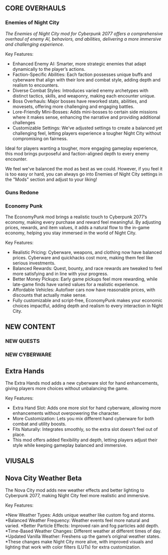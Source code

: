 
## CORE OVERHAULS

### Enemies of Night City
*The Enemies of Night City mod for Cyberpunk 2077 offers a comprehensive overhaul of enemy AI, behaviors, and abilities, delivering a more immersive and challenging experience.*<br>

Key Features: <br>

*	Enhanced Enemy AI: Smarter, more strategic enemies that adapt dynamically to the player’s actions.<br>
*	Faction-Specific Abilities: Each faction possesses unique buffs and cyberware that align with their lore and combat style, adding depth and realism to encounters.<br>
*	Diverse Combat Styles: Introduces varied enemy archetypes with distinct tactics, skills, and weaponry, making each encounter unique.<br>
*	Boss Overhauls: Major bosses have reworked stats, abilities, and movesets, offering more challenging and engaging battles.<br>
*	Lore-Friendly Mini-Bosses: Adds mini-bosses to certain side missions where it makes sense, enhancing the narrative and providing additional challenges<br>
*	Customizable Settings: We’ve adjusted settings to create a balanced yet challenging feel, letting players experience a tougher Night City without compromising on fairness.<br>

Ideal for players wanting a tougher, more engaging gameplay experience, this mod brings purposeful and faction-aligned depth to every enemy encounter.<br>

We feel we've balanced the mod as best as we could. However, if you feel it is too easy or hard, you can always go into Enemies of Night City settings in the "Mods" section and adjust to your liking!

### Guns Redone

### Economy Punk

The EconomyPunk mod brings a realistic touch to Cyberpunk 2077’s economy, making every purchase and reward feel meaningful. By adjusting prices, rewards, and item values, it adds a natural flow to the in-game economy, helping you stay immersed in the world of Night City.

Key Features: <br>

* Realistic Pricing: Cyberware, weapons, and clothing now have balanced prices. Cyberware and quickhacks cost more, making them feel like serious investments.
* Balanced Rewards: Quest, bounty, and race rewards are tweaked to feel more satisfying and in line with your progress.
* Better Money Pickups: Early game pickups feel more rewarding, while late-game finds have varied values for a realistic experience.
* Affordable Vehicles: Autofixer cars now have reasonable prices, with discounts that actually make sense.
* Fully customizable and script-free, EconomyPunk makes your economic choices impactful, adding depth and realism to every interaction in Night City.


## NEW CONTENT

### NEW QUESTS

### NEW CYBERWARE

  ## Extra Hands
      
The Extra Hands mod adds a new cyberware slot for hand enhancements, giving players more choices without unbalancing the game. <br>

Key Features: <br>

* Extra Hand Slot: Adds one more slot for hand cyberware, allowing more enhancements without overpowering the character.
* More Customization: Lets you mix different hand cyberware for both combat and utility boosts.
* Fits Naturally: Integrates smoothly, so the extra slot doesn’t feel out of place.
* This mod offers added flexibility and depth, letting players adjust their style while keeping gameplay balanced and immersive.


## VIUSALS

## Nova City Weather Beta


The Nova City mod adds new weather effects and better lighting to Cyberpunk 2077, making Night City feel more realistic and immersive. <br>

Key Features: <br>

*New Weather Types: Adds unique weather like custom fog and storms.
*Balanced Weather Frequency: Weather events feel more natural and varied.
*Better Particle Effects: Improved rain and fog particles add depth.
*Time-Based Weather Changes: Different weather at different times of day.
*Updated Vanilla Weather: Freshens up the game’s original weather states.
*These changes make Night City more alive, with improved visuals and lighting that work with color filters (LUTs) for extra customization.


